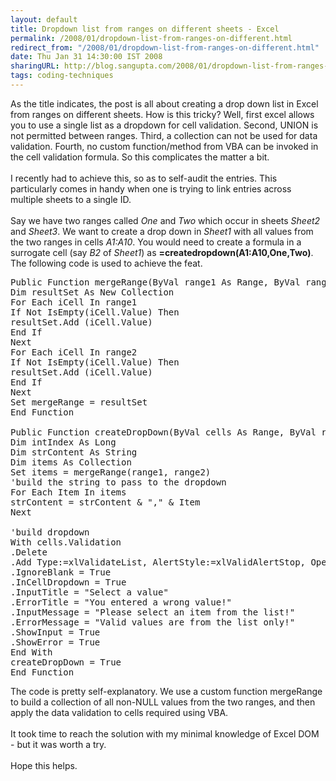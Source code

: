 ```yaml
---
layout: default
title: Dropdown list from ranges on different sheets - Excel
permalink: /2008/01/dropdown-list-from-ranges-on-different.html
redirect_from: "/2008/01/dropdown-list-from-ranges-on-different.html"
date: Thu Jan 31 14:30:00 IST 2008
sharingURL: http://blog.sangupta.com/2008/01/dropdown-list-from-ranges-on-different.html
tags: coding-techniques
---
```

As the title indicates, the post is all about creating a drop down list in Excel from ranges on different sheets. How is this tricky? Well, first excel allows you to use a single list as a dropdown for cell validation. Second, UNION is not permitted between ranges. Third, a collection can not be used for data validation. Fourth, no custom function/method from VBA can be invoked in the cell validation formula. So this complicates the matter a bit.
<br>
<br>I recently had to achieve this, so as to self-audit the entries. This particularly comes in handy when one is trying to link entries across multiple sheets to a single ID. 
<br>
<br>Say we have two ranges called 
<i>One</i> and 
<i>Two</i> which occur in sheets 
<i>Sheet2</i> and 
<i>Sheet3</i>. We want to create a drop down in 
<i>Sheet1</i> with all values from the two ranges in cells 
<i>A1:A10</i>. You would need to create a formula in a surrogate cell (say 
<i>B2</i> of 
<i>Sheet1</i>) as 
<b>=createdropdown(A1:A10,One,Two)</b>. The following code is used to achieve the feat.
<p></p>
<pre class="brush: vb">Public Function mergeRange(ByVal range1 As Range, ByVal range2 As Range) As Collection<br>Dim resultSet As New Collection<br>For Each iCell In range1<br>If Not IsEmpty(iCell.Value) Then<br>resultSet.Add (iCell.Value)<br>End If<br>Next<br>For Each iCell In range2<br>If Not IsEmpty(iCell.Value) Then<br>resultSet.Add (iCell.Value)<br>End If<br>Next<br>Set mergeRange = resultSet<br>End Function<br><br>Public Function createDropDown(ByVal cells As Range, ByVal range1 As Range, ByVal range2 As Range) As Boolean<br>Dim intIndex As Long<br>Dim strContent As String<br>Dim items As Collection<br>Set items = mergeRange(range1, range2)<br>'build the string to pass to the dropdown<br>For Each Item In items<br>strContent = strContent &amp; "," &amp; Item<br>Next<br><br>'build dropdown<br>With cells.Validation<br>.Delete<br>.Add Type:=xlValidateList, AlertStyle:=xlValidAlertStop, Operator:=xlBetween, Formula1:=strContent<br>.IgnoreBlank = True<br>.InCellDropdown = True<br>.InputTitle = "Select a value"<br>.ErrorTitle = "You entered a wrong value!"<br>.InputMessage = "Please select an item from the list!"<br>.ErrorMessage = "Valid values are from the list only!"<br>.ShowInput = True<br>.ShowError = True<br>End With<br>createDropDown = True<br>End Function</pre>
<p>The code is pretty self-explanatory. We use a custom function mergeRange to build a collection of all non-NULL values from the two ranges, and then apply the data validation to cells required using VBA. <br><br>It took time to reach the solution with my minimal knowledge of Excel DOM - but it was worth a try.<br><br>Hope this helps.</p>
